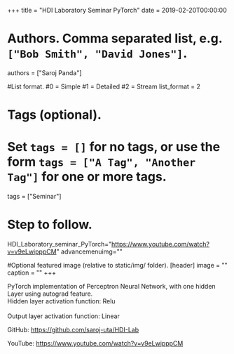 +++
title = "HDI Laboratory Seminar PyTorch" 
date = 2019-02-20T00:00:00

# Authors. Comma separated list, e.g. `["Bob Smith", "David Jones"]`.
authors = ["Saroj Panda"]

#List format.
#0 = Simple
#1 = Detailed
#2 = Stream
list_format = 2

# Tags (optional).
#   Set `tags = []` for no tags, or use the form `tags = ["A Tag", "Another Tag"]` for one or more tags.
tags = ["Seminar"]

# Step to follow.
HDI_Laboratory_seminar_PyTorch="https://www.youtube.com/watch?v=v9eLwipppCM"
advancemenuimg=""


#Optional featured image (relative to static/img/ folder).
[header] 
image = "" 
caption = "" 
+++


 
PyTorch implementation of Perceptron Neural Network, with one hidden Layer using autograd feature.
<br>Hidden layer activation function: Relu <br>
<br>Output layer activation function: Linear <br>


GitHub: https://github.com/saroj-uta/HDI-Lab <br>

YouTube: https://www.youtube.com/watch?v=v9eLwipppCM



 

